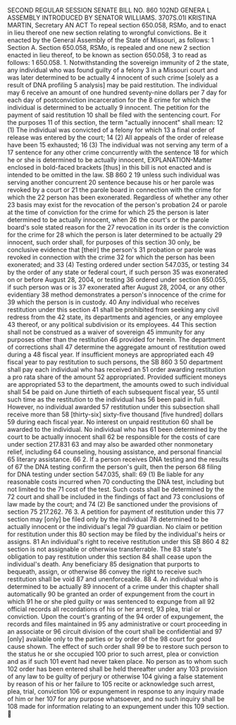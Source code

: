 SECOND REGULAR SESSION
SENATE BILL NO. 860
102ND GENERA L ASSEMBLY
INTRODUCED BY SENATOR WILLIAMS.
3707S.01I KRISTINA MARTIN, Secretary
AN ACT
To repeal section 650.058, RSMo, and to enact in lieu thereof one new section relating to wrongful
convictions.
Be it enacted by the General Assembly of the State of Missouri, as follows:
1 Section A. Section 650.058, RSMo, is repealed and one new
2 section enacted in lieu thereof, to be known as section 650.058,
3 to read as follows:
1 650.058. 1. Notwithstanding the sovereign immunity of
2 the state, any individual who was found guilty of a felony
3 in a Missouri court and was later determined to be actually
4 innocent of such crime [solely as a result of DNA profiling
5 analysis] may be paid restitution. The individual may
6 receive an amount of one hundred seventy-nine dollars per
7 day for each day of postconviction incarceration for the
8 crime for which the individual is determined to be actually
9 innocent. The petition for the payment of said restitution
10 shall be filed with the sentencing court. For the purposes
11 of this section, the term "actually innocent" shall mean:
12 (1) The individual was convicted of a felony for which
13 a final order of release was entered by the court;
14 (2) All appeals of the order of release have been
15 exhausted;
16 (3) The individual was not serving any term of a
17 sentence for any other crime concurrently with the sentence
18 for which he or she is determined to be actually innocent,
EXPLANATION-Matter enclosed in bold-faced brackets [thus] in this bill is not enacted
and is intended to be omitted in the law.
SB 860 2
19 unless such individual was serving another concurrent
20 sentence because his or her parole was revoked by a court or
21 the parole board in connection with the crime for which the
22 person has been exonerated. Regardless of whether any other
23 basis may exist for the revocation of the person's probation
24 or parole at the time of conviction for the crime for which
25 the person is later determined to be actually innocent, when
26 the court's or the parole board's sole stated reason for the
27 revocation in its order is the conviction for the crime for
28 which the person is later determined to be actually
29 innocent, such order shall, for purposes of this section
30 only, be conclusive evidence that [their] the person's
31 probation or parole was revoked in connection with the crime
32 for which the person has been exonerated; and
33 (4) Testing ordered under section 547.035, or testing
34 by the order of any state or federal court, if such person
35 was exonerated on or before August 28, 2004, or testing
36 ordered under section 650.055, if such person was or is
37 exonerated after August 28, 2004, or any other evidentiary
38 method demonstrates a person's innocence of the crime for
39 which the person is in custody.
40 Any individual who receives restitution under this section
41 shall be prohibited from seeking any civil redress from the
42 state, its departments and agencies, or any employee
43 thereof, or any political subdivision or its employees.
44 This section shall not be construed as a waiver of sovereign
45 immunity for any purposes other than the restitution
46 provided for herein. The department of corrections shall
47 determine the aggregate amount of restitution owed during a
48 fiscal year. If insufficient moneys are appropriated each
49 fiscal year to pay restitution to such persons, the
SB 860 3
50 department shall pay each individual who has received an
51 order awarding restitution a pro rata share of the amount
52 appropriated. Provided sufficient moneys are appropriated
53 to the department, the amounts owed to such individual shall
54 be paid on June thirtieth of each subsequent fiscal year,
55 until such time as the restitution to the individual has
56 been paid in full. However, no individual awarded
57 restitution under this subsection shall receive more than
58 [thirty-six] sixty-five thousand [five hundred] dollars
59 during each fiscal year. No interest on unpaid restitution
60 shall be awarded to the individual. No individual who has
61 been determined by the court to be actually innocent shall
62 be responsible for the costs of care under section 217.831
63 and may also be awarded other nonmonetary relief, including
64 counseling, housing assistance, and personal financial
65 literary assistance.
66 2. If a person receives DNA testing and the results of
67 the DNA testing confirm the person's guilt, then the person
68 filing for DNA testing under section 547.035, shall:
69 (1) Be liable for any reasonable costs incurred when
70 conducting the DNA test, including but not limited to the
71 cost of the test. Such costs shall be determined by the
72 court and shall be included in the findings of fact and
73 conclusions of law made by the court; and
74 (2) Be sanctioned under the provisions of section
75 217.262.
76 3. A petition for payment of restitution under this
77 section may [only] be filed only by the individual
78 determined to be actually innocent or the individual's legal
79 guardian. No claim or petition for restitution under this
80 section may be filed by the individual's heirs or assigns.
81 An individual's right to receive restitution under this
SB 860 4
82 section is not assignable or otherwise transferrable. The
83 state's obligation to pay restitution under this section
84 shall cease upon the individual's death. Any beneficiary
85 designation that purports to bequeath, assign, or otherwise
86 convey the right to receive such restitution shall be void
87 and unenforceable.
88 4. An individual who is determined to be actually
89 innocent of a crime under this chapter shall automatically
90 be granted an order of expungement from the court in which
91 he or she pled guilty or was sentenced to expunge from all
92 official records all recordations of his or her arrest,
93 plea, trial or conviction. Upon the court's granting of the
94 order of expungement, the records and files maintained in
95 any administrative or court proceeding in an associate or
96 circuit division of the court shall be confidential and
97 [only] available only to the parties or by order of the
98 court for good cause shown. The effect of such order shall
99 be to restore such person to the status he or she occupied
100 prior to such arrest, plea or conviction and as if such
101 event had never taken place. No person as to whom such
102 order has been entered shall be held thereafter under any
103 provision of any law to be guilty of perjury or otherwise
104 giving a false statement by reason of his or her failure to
105 recite or acknowledge such arrest, plea, trial, conviction
106 or expungement in response to any inquiry made of him or her
107 for any purpose whatsoever, and no such inquiry shall be
108 made for information relating to an expungement under this
109 section.
